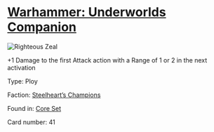 # [Warhammer: Underworlds Companion](https://guidokessels.github.io/wh-underworlds)

  

![Righteous Zeal](https://warhammerunderworlds.com/wp-content/uploads/sites/6/2017/12/041_ENG-Righteous-Zeal.png)

+1 Damage to the first Attack action with a Range of 1 or 2 in the next activation

Type: Ploy

Faction: [Steelheart’s Champions](https://guidokessels.github.io/wh-underworlds/factions/steelhearts-champions.md)

Found in: [Core Set](https://guidokessels.github.io/wh-underworlds/locations/core-set.md)

Card number: 41
